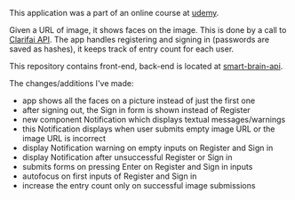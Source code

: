 This application was a part of an online course at [udemy](https://www.udemy.com/the-complete-web-developer-in-2018/).

Given a URL of image, it shows faces on the image. This is done by a call to [Clarifai API](https://www.clarifai.com/). The app handles registering and signing in (passwords are saved as hashes), it keeps track of entry count for each user.

This repository contains front-end, back-end is located at [smart-brain-api](https://github.com/petermacko90/smart-brain-api).

The changes/additions I've made:
- app shows all the faces on a picture instead of just the first one
- after signing out, the Sign in form is shown instead of Register
- new component Notification which displays textual messages/warnings
- this Notification displays when user submits empty image URL or the image URL is incorrect
- display Notification warning on empty inputs on Register and Sign in
- display Notification after unsuccessful Register or Sign in
- submits forms on pressing Enter on Register and Sign in inputs
- autofocus on first inputs of Register and Sign in
- increase the entry count only on successful image submissions